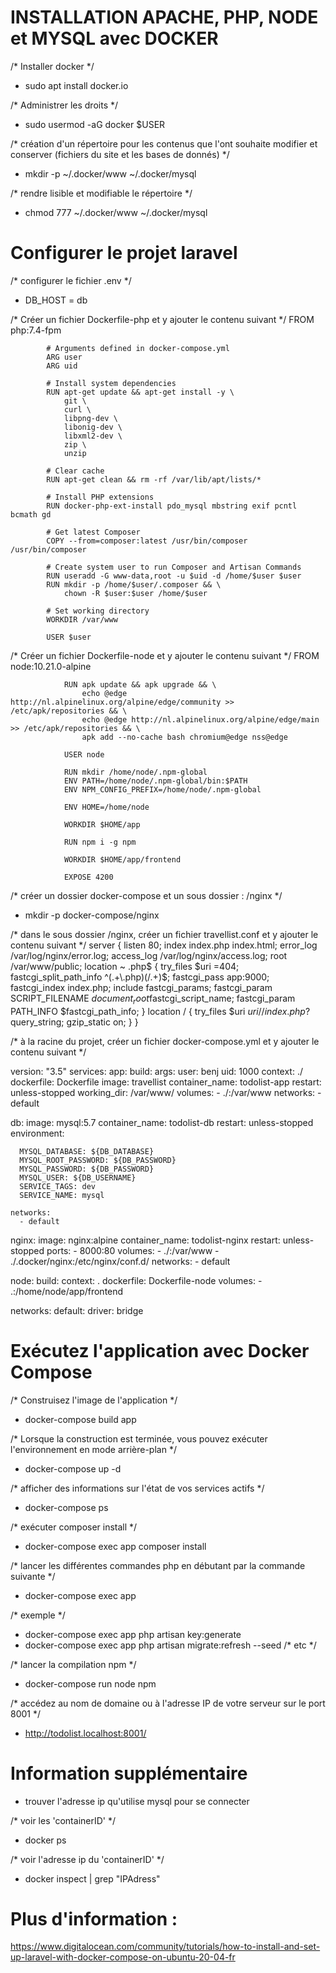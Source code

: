 # INSTALLATION APACHE, PHP, NODE et MYSQL avec DOCKER

/* Installer docker */
* sudo apt install docker.io

/* Administrer les droits */
* sudo usermod -aG docker $USER

/* création d'un répertoire pour les contenus que l'ont souhaite modifier et conserver (fichiers du site et les bases de donnés) */
* mkdir -p ~/.docker/www ~/.docker/mysql

/* rendre lisible et modifiable le répertoire */
* chmod 777 ~/.docker/www ~/.docker/mysql

# Configurer le projet laravel
/* configurer le fichier .env */
* DB_HOST = db

/* Créer un fichier Dockerfile-php et y ajouter le contenu suivant */
            FROM php:7.4-fpm

            # Arguments defined in docker-compose.yml
            ARG user
            ARG uid

            # Install system dependencies
            RUN apt-get update && apt-get install -y \
                git \
                curl \
                libpng-dev \
                libonig-dev \
                libxml2-dev \
                zip \
                unzip

            # Clear cache
            RUN apt-get clean && rm -rf /var/lib/apt/lists/*

            # Install PHP extensions
            RUN docker-php-ext-install pdo_mysql mbstring exif pcntl bcmath gd

            # Get latest Composer
            COPY --from=composer:latest /usr/bin/composer /usr/bin/composer

            # Create system user to run Composer and Artisan Commands
            RUN useradd -G www-data,root -u $uid -d /home/$user $user
            RUN mkdir -p /home/$user/.composer && \
                chown -R $user:$user /home/$user

            # Set working directory
            WORKDIR /var/www

            USER $user

/* Créer un fichier Dockerfile-node et y ajouter le contenu suivant */
FROM node:10.21.0-alpine

                RUN apk update && apk upgrade && \
                    echo @edge http://nl.alpinelinux.org/alpine/edge/community >> /etc/apk/repositories && \
                    echo @edge http://nl.alpinelinux.org/alpine/edge/main >> /etc/apk/repositories && \
                    apk add --no-cache bash chromium@edge nss@edge

                USER node

                RUN mkdir /home/node/.npm-global
                ENV PATH=/home/node/.npm-global/bin:$PATH
                ENV NPM_CONFIG_PREFIX=/home/node/.npm-global

                ENV HOME=/home/node

                WORKDIR $HOME/app

                RUN npm i -g npm

                WORKDIR $HOME/app/frontend

                EXPOSE 4200

/* créer un dossier docker-compose et un sous dossier : /nginx */
* mkdir -p docker-compose/nginx

/* dans le sous dossier /nginx, créer un fichier travellist.conf et y ajouter le contenu suivant */
            server {
                listen 80;
                index index.php index.html;
                error_log  /var/log/nginx/error.log;
                access_log /var/log/nginx/access.log;
                root /var/www/public;
                location ~ \.php$ {
                    try_files $uri =404;
                    fastcgi_split_path_info ^(.+\.php)(/.+)$;
                    fastcgi_pass app:9000;
                    fastcgi_index index.php;
                    include fastcgi_params;
                    fastcgi_param SCRIPT_FILENAME $document_root$fastcgi_script_name;
                    fastcgi_param PATH_INFO $fastcgi_path_info;
                }
                location / {
                    try_files $uri $uri/ /index.php?$query_string;
                    gzip_static on;
                }
            }


/* à la racine du projet, créer un fichier docker-compose.yml et y ajouter le contenu suivant */

version: "3.5"
services:
  app:
    build:
      args:
        user: benj
        uid: 1000
      context: ./
      dockerfile: Dockerfile
    image: travellist
    container_name: todolist-app
    restart: unless-stopped
    working_dir: /var/www/
    volumes:
      - ./:/var/www
    networks:
      - default

  db:
    image: mysql:5.7
    container_name: todolist-db
    restart: unless-stopped
    environment:
      
      MYSQL_DATABASE: ${DB_DATABASE}
      MYSQL_ROOT_PASSWORD: ${DB_PASSWORD}
      MYSQL_PASSWORD: ${DB_PASSWORD}
      MYSQL_USER: ${DB_USERNAME}
      SERVICE_TAGS: dev
      SERVICE_NAME: mysql

    networks:
      - default
  
      

  nginx:
    image: nginx:alpine
    container_name: todolist-nginx
    restart: unless-stopped
    ports:
      - 8000:80
    volumes:
      - ./:/var/www
      - ./.docker/nginx:/etc/nginx/conf.d/
    networks:
      - default

  node:
    build:
      context: .
      dockerfile: Dockerfile-node
    volumes: 
      - .:/home/node/app/frontend

networks:
  default:
    driver: bridge


# Exécutez l'application avec Docker Compose 

/* Construisez l'image de l'application */
* docker-compose build app

/* Lorsque la construction est terminée, vous pouvez exécuter l'environnement en mode arrière-plan */
* docker-compose up -d

/* afficher des informations sur l'état de vos services actifs */
* docker-compose ps

/*  exécuter composer install */ 
* docker-compose exec app composer install

/* lancer les différentes commandes php en débutant par la commande suivante */
* docker-compose exec app

/* exemple */
* docker-compose exec app php artisan key:generate
* docker-compose exec app php artisan migrate:refresh --seed
/* etc */ 

/* lancer la compilation npm */
* docker-compose run node npm <cmd>

/* accédez au nom de domaine ou à l'adresse IP de votre serveur sur le port 8001 */
* http://todolist.localhost:8001/

# Information supplémentaire 

- trouver l'adresse ip qu'utilise mysql pour se connecter

/* voir les 'containerID' */
* docker ps

/* voir l'adresse ip du 'containerID' */
* docker inspect <containerID> | grep "IPAdress"


# Plus d'information : 
https://www.digitalocean.com/community/tutorials/how-to-install-and-set-up-laravel-with-docker-compose-on-ubuntu-20-04-fr